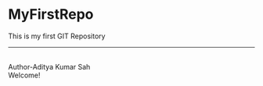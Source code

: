 # MyFirstRepo
This is my first GIT Repository 
<br>
<hr>
<br>
Author-Aditya Kumar Sah
<br>
Welcome!
